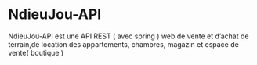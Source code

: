 # NdieuJou-API

NdieuJou-API est une API REST ( avec spring ) web de vente et d’achat de terrain,de location des appartements, chambres, magazin et espace de vente( boutique )
